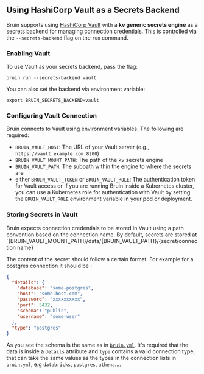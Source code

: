 ## Using HashiCorp Vault as a Secrets Backend

Bruin supports using [HashiCorp Vault](https://www.vaultproject.io/) with a **kv generic secrets engine** as a secrets backend for managing connection credentials. This is controlled via the `--secrets-backend` flag on the `run` command.

### Enabling Vault

To use Vault as your secrets backend, pass the flag:

```
bruin run --secrets-backend vault
```

You can also set the backend via environment variable:

```
export BRUIN_SECRETS_BACKEND=vault
```

### Configuring Vault Connection

Bruin connects to Vault using environment variables. The following are required:

- `BRUIN_VAULT_HOST`: The URL of your Vault server (e.g., `https://vault.example.com:8200`)
- `BRUIN_VAULT_MOUNT_PATH`: The path of the kv secrets engine
- `BRUIN_VAULT_PATH`: The subpath within the engine to where the secrets are
- either `BRUIN_VAULT_TOKEN` or `BRUIN_VAULT_ROLE`: The authentication token for Vault access or If you are running Bruin inside a Kubernetes cluster, you can use a Kubernetes role for authentication with Vault by setting the `BRUIN_VAULT_ROLE` environment variable in your pod or deployment.


### Storing Secrets in Vault

Bruin expects connection credentials to be stored in Vault using a path convention based on the connection name. By default, secrets are stored at `{BRUIN_VAULT_MOUNT_PATH}/data/{BRUIN_VAULT_PATH}/{secret/connection name}

The content of the secret should follow a certain format. For example for a postgres connection it should be :

```json
{
  "details": {
    "database": "some-postgres",
    "host": "some.host.com",
    "password": "xxxxxxxxxx",
    "port": 5432,
    "schema": "public",
    "username": "some-user"
  },
  "type": "postgres"
}
```

As you see the schema is the same as in [`bruin.yml`](../getting-started/introduction/quickstart.md#bruin-yml). It's required that the data is inside a `details` attribute and `type` contains a valid connection type, that can take the same values as the types in the connection lists in [`bruin.yml`](../getting-started/introduction/quickstart.md#bruin-yml), e.g `databricks`, `postgres`, `athena`....
